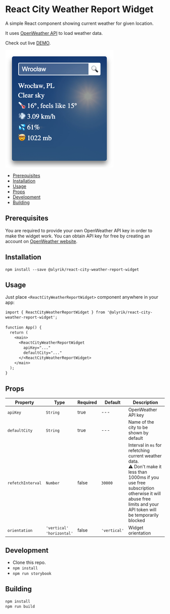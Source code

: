 # React City Weather Report Widget

A simple React component showing current weather for given location.

It uses [OpenWeather API](https://openweathermap.org/api) to load weather data.

Check out live [DEMO](https://react-city-weather-report-widget.vercel.app/?path=/story/reactcityweatherreportwidget--vertical).

<img src="./example.png" />

<!-- TOC -->

- [Prerequisites](#prerequisites)
- [Installation](#installation)
- [Usage](#usage)
- [Props](#props)
- [Development](#development)
- [Building](#building)

<!-- TOC -->

## Prerequisites

You are required to provide your own OpenWeather API key in order to make the widget work. You can obtain API key for
free by creating an account on [OpenWeather website](https://home.openweathermap.org/users/sign_in).

## Installation

```
npm install --save @alyrik/react-city-weather-report-widget
```

## Usage

Just place `<ReactCityWeatherReportWidget>` component anywhere in your app:

```tsx
import { ReactCityWeatherReportWidget } from '@alyrik/react-city-weather-report-widget';

function App() {
  return (
    <main>
      <ReactCityWeatherReportWidget
        apiKey="..."
        defaultCity="..."
      </<ReactCityWeatherReportWidget>
    </main>
  );
}
```

## Props

| Property          | Type                            | Required | Default      | Description                                                                                                                                                                                                  |
| ----------------- | ------------------------------- | -------- | ------------ | ------------------------------------------------------------------------------------------------------------------------------------------------------------------------------------------------------------ |
| `apiKey`          | `String`                        | true     | ---          | OpenWeather API key                                                                                                                                                                                          |
| `defaultCity`     | `String`                        | true     | ---          | Name of the city to be shown by default                                                                                                                                                                      |
| `refetchInterval` | `Number`                        | false    | `30000`      | Interval in `ms` for refetching current weather data.<br/> ⚠️ Don't make it less than 1000ms if you use free subscription otherwise it will abuse free limits and your API token will be temporarily blocked |
| `orientation`     | `'vertical'`<br/>`'horizontal'` | false    | `'vertical'` | Widget orientation                                                                                                                                                                                           |

## Development

- Clone this repo.
- `npm install`
- `npm run storybook`

## Building

```
npm install
npm run build
```
